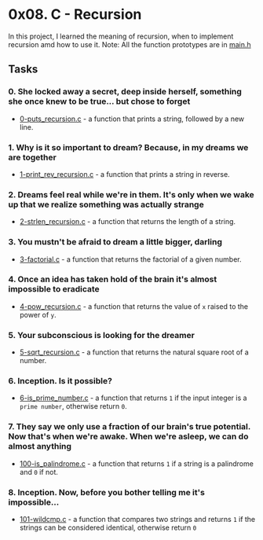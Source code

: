 # 0x08. C - Recursion

In this project, I learned the meaning of recursion, when to implement recursion amd how to use it.
Note: All the function prototypes are in [main.h](https://github.com/jacobgbemi/alx-low_level_programming/blob/main/0x08-recursion/main.h)

## Tasks

### 0. She locked away a secret, deep inside herself, something she once knew to be true... but chose to forget
- [0-puts_recursion.c](https://github.com/jacobgbemi/alx-low_level_programming/blob/main/0x08-recursion/0-puts_recursion.c) - a function that prints a string, followed by a new line.

### 1. Why is it so important to dream? Because, in my dreams we are together
- [1-print_rev_recursion.c](https://github.com/jacobgbemi/alx-low_level_programming/blob/main/0x08-recursion/1-print_rev_recursion.c) - a function that prints a string in reverse.

### 2. Dreams feel real while we're in them. It's only when we wake up that we realize something was actually strange
- [2-strlen_recursion.c](https://github.com/jacobgbemi/alx-low_level_programming/blob/main/0x08-recursion/2-strlen_recursion.c) - a function that returns the length of a string.

### 3. You mustn't be afraid to dream a little bigger, darling
- [3-factorial.c](https://github.com/jacobgbemi/alx-low_level_programming/blob/main/0x08-recursion/3-factorial.c) - a function that returns the factorial of a given number.

### 4. Once an idea has taken hold of the brain it's almost impossible to eradicate
- [4-pow_recursion.c](https://github.com/jacobgbemi/alx-low_level_programming/blob/main/0x08-recursion/4-pow_recursion.c) - a function that returns the value of ```x``` raised to the power of ```y```.

### 5. Your subconscious is looking for the dreamer
- [5-sqrt_recursion.c](https://github.com/jacobgbemi/alx-low_level_programming/blob/main/0x08-recursion/5-sqrt_recursion.c) - a function that returns the natural square root of a number.

### 6. Inception. Is it possible?
- [6-is_prime_number.c](https://github.com/jacobgbemi/alx-low_level_programming/blob/main/0x08-recursion/6-is_prime_number.c) - a function that returns ```1``` if the input integer is a ```prime number```, otherwise return ```0```.

### 7. They say we only use a fraction of our brain's true potential. Now that's when we're awake. When we're asleep, we can do almost anything
- [100-is_palindrome.c](https://github.com/jacobgbemi/alx-low_level_programming/blob/main/0x08-recursion/100-is_palindrome.c) - a function that returns ```1``` if a string is a palindrome and ```0``` if not.

### 8. Inception. Now, before you bother telling me it's impossible...
- [101-wildcmp.c](https://github.com/jacobgbemi/alx-low_level_programming/blob/main/0x08-recursion/101-wildcmp.c) - a function that compares two strings and returns ```1``` if the strings can be considered identical, otherwise return ```0```
